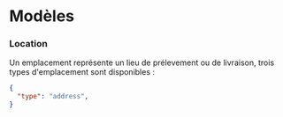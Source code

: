 # Modèles

### Location
Un emplacement représente un lieu de prélevement ou de livraison, trois types d'emplacement sont disponibles :


<!--
type: tab
title: Adresse
-->

```json
{ 
  "type": "address",
}
```

<!--
type: tab
title: Point relais
-->
```json

```

<!--
type: tab
title: Point de prélèvement
-->

```json

````
<!-- type: tab-end -->


